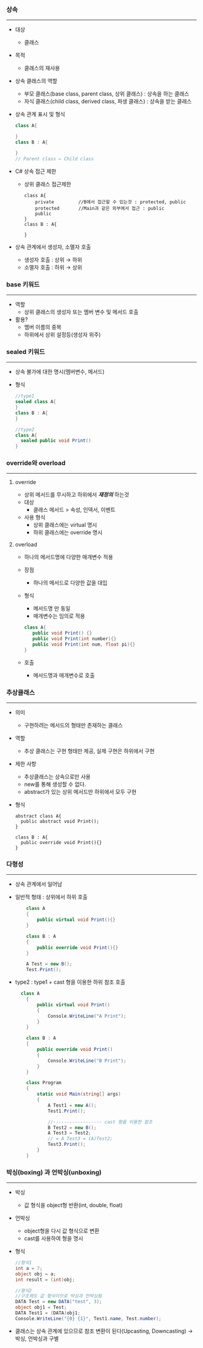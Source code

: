 ### 상속

------

- 대상

  - 클래스

- 목적

  - 클래스의 재사용

- 상속 클래스의 역할

  - 부모 클래스(base class, parent class, 상위 클래스) : 상속을 하는 클래스
  - 자식 클래스(child class, derived class, 파생 클래스) : 상속을 받는 클래스

- 상속 관계 표시 및 형식

  ```c#
  class A{
  
  }
  class B : A{
  
  }
  // Parent class ← Child class
  ```

- C# 상속 접근 제한

  - 상위 클래스 접근제한

    ```
    class A{
    	private			//B에서 접근할 수 있는것 : protected, public
    	protected		//Main과 같은 외부에서 접근 : public
    	public
    }
    class B : A{
    	
    }
    ```

- 상속 관계에서 생성자, 소멸자 호출

  - 생성자 호출 : 상위 → 하위
  - 소멸자 호출 : 하위 → 상위



### base 키워드

------

- 역할
  - 상위 클래스의 생성자 또는 멤버 변수 및 메서드 호출
- 활용?
  - 멤버 이름의 중복
  - 하위에서 상위 설정등(생성자 위주)





### sealed 키워드

------

- 상속 불가에 대한 명시(멤버변수, 메서드)

- 형식

  ```c#
  //type1
  sealed class A{
  }
  class B : A{
  }
  
  //type2
  class A{
  	sealed public void Print()
  }
  ```





### override와 overload

------

1. override

   - 상위 메서드를 무시하고 하위에서 ***재정의*** 하는것
   - 대상
     - 클래스 메서드 > 속성, 인덱서, 이벤트
   - 사용 형식
     - 상위 클래스에는 virtual 명시
     - 하위 클래스에는 override 명시

2. overload

   - 하나의 메서드명에 다양한 매개변수 적용

   - 장점

     - 하나의 메서드로 다양한 값을 대입

   - 형식

     - 메서드명 만 동일
     - 매개변수는 임의로 적용

     ```c#
     class A{
     	public void Print() {}
     	public void Print(int number){}
     	public void Print(int num, float pi){}
     }
     ```

   - 호출

     - 메서드명과 매개변수로 호출





### 추상클래스

------

- 의미

  - 구현하려는 메서드의 형태만 존재하는 클래스

- 역할

  - 추상 클래스는 구현 형태만 제공, 실제 구현은 하위에서 구현

- 제한 사항

  - 추상클래스는 상속으로만 사용
  - new를 통해 생성할 수 없다.
  - abstract가 있는 상위 메서드만 하위에서 모두 구현

- 형식

  ```
  abstract class A{
  	public abstract void Print();
  }
  
  class B : A{
  	public override void Print(){}
  }
  ```





### 다형성

------

- 상속 관계에서 일어남

- 일반적 형태 : 상위에서 하위 호출

  ```c#
      class A
      {
          public virtual void Print(){}
      }
  
      class B : A
      {
          public override void Print(){}
      }
  
      A Test = new B();
      Test.Print();
  ```

- type2 : type1 + cast 형을 이용한 하위 참조 호출

  ```c#
  	class A
      {
          public virtual void Print()
          {
              Console.WriteLine("A Print");
          }
      }
  
      class B : A
      {
          public override void Print()
          {
              Console.WriteLine("B Print");
          }
      }
  
      class Program
      {
          static void Main(string[] args)
          {
              A Test1 = new A();
              Test1.Print();
  
              //------------------ cast 형을 이용한 참조
              B Test2 = new B();
              A Test3 = Test2;
              // = A Test3 = (A)Test2;
              Test3.Print();
          }
      }
  ```





### 박싱(boxing) 과 언박싱(unboxing)

------

- 박싱

  - 값 형식을 object형 반환(int, double, float)

- 언박싱

  - object형을 다시 값 형식으로 변환
  - cast를 사용하여 형을 명시

- 형식

  ```C#
  //형식1
  int a = 7;
  object obj = a;
  int result = (int)obj;
  
  //형식2
  //구조체도 값 형식이므로 박싱과 언박싱됨
  DATA Test = new DATA("test", 3);
  object obj1 = Test;
  DATA Test1 = (DATA)obj1;
  Console.WriteLine("{0} {1}", Test1.name, Test.number);
  ```

- 클래스는 상속 관계에 있으므로 참조 변환이 된다(Upcasting, Downcasting) → 박싱, 언박싱과 구별